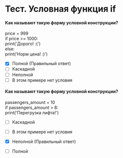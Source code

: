 # Тест. Условная функция if
#### Как называют такую форму условной конструкции?
price = 999<br>
if price >= 1000:<br>
  print('Дорого! :(')<br>
else:<br>
  print('Норм цена! :)')<br>

- [X] Полной   (Правильный ответ)
- [ ] Каскадной
- [ ] Неполной
- [ ] В этом примере нет условия

#### Как называют такую форму условной конструкции?
passengers_amount = 10<br>
if passengers_amount > 8:<br>
	print('Перегрузка лифта!')<br>
- [ ] Каскадной
- [ ] В этом примере нет условия
- [X] Неполной   (Правильный ответ)
- [ ] Полной 





 
